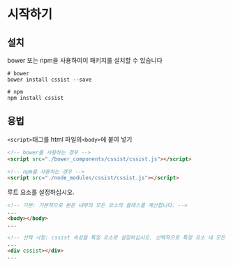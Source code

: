 # 시작하기

## 설치
bower 또는 npm을 사용하여이 패키지를 설치할 수 있습니다

```shell
# bower
bower install cssist --save

# npm
npm install cssist
```

## 용법

`<script>`태그를 html 파일의`<body>`에 붙여 넣기

```html
<!-- bower를 사용하는 경우 -->
<script src="./bower_components/cssist/cssist.js"></script>

<!-- npm을 사용하는 경우 -->
<script src="./node_modules/cssist/cssist.js"></script>

```

루트 요소를 설정하십시오.

```html    
<!-- 기본: 기본적으로 본문 내부의 모든 요소의 클래스를 계산합니다. -->
...
<body></body>
...

<!-- 선택 사항: cssist 속성을 특정 요소로 설정하십시오. 선택적으로 특정 요소 내 모든 요소의 클래스를 계산합니다. -->
...
<div cssist></div>
...
```

